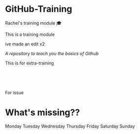 # GitHub-Training

Rachel's training module :mortar_board:

This is a training module 

ive made an edit x2

*A repository to teach you the basics of Github*

This is for extra-training 



<br>

<br>

<br>


For issue 



# What's missing??

Monday
Tuesday
Wednesday
Thursday
Friday
Saturday
Sunday

